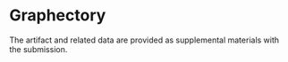 # Graphectory

The artifact and related data are provided as supplemental materials with the submission. 